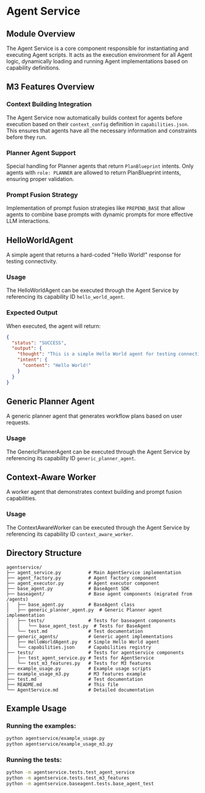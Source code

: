 # Agent Service

## Module Overview

The Agent Service is a core component responsible for instantiating and executing Agent scripts. It acts as the execution environment for all Agent logic, dynamically loading and running Agent implementations based on capability definitions.

## M3 Features Overview

### Context Building Integration
The Agent Service now automatically builds context for agents before execution based on their `context_config` definition in `capabilities.json`. This ensures that agents have all the necessary information and constraints before they run.

### Planner Agent Support
Special handling for Planner agents that return `PlanBlueprint` intents. Only agents with `role: PLANNER` are allowed to return PlanBlueprint intents, ensuring proper validation.

### Prompt Fusion Strategy
Implementation of prompt fusion strategies like `PREPEND_BASE` that allow agents to combine base prompts with dynamic prompts for more effective LLM interactions.

## HelloWorldAgent

A simple agent that returns a hard-coded "Hello World!" response for testing connectivity.

### Usage

The HelloWorldAgent can be executed through the Agent Service by referencing its capability ID `hello_world_agent`.

### Expected Output

When executed, the agent will return:
```json
{
  "status": "SUCCESS",
  "output": {
    "thought": "This is a simple Hello World agent for testing connectivity.",
    "intent": {
      "content": "Hello World!"
    }
  }
}
```

## Generic Planner Agent

A generic planner agent that generates workflow plans based on user requests.

### Usage

The GenericPlannerAgent can be executed through the Agent Service by referencing its capability ID `generic_planner_agent`.

## Context-Aware Worker

A worker agent that demonstrates context building and prompt fusion capabilities.

### Usage

The ContextAwareWorker can be executed through the Agent Service by referencing its capability ID `context_aware_worker`.

## Directory Structure

```
agentservice/
├── agent_service.py          # Main AgentService implementation
├── agent_factory.py          # Agent factory component
├── agent_executor.py         # Agent executor component
├── base_agent.py             # BaseAgent SDK
├── baseagent/                # Base agent components (migrated from /agents)
│   ├── base_agent.py         # BaseAgent class
│   ├── generic_planner_agent.py  # Generic Planner agent implementation
│   ├── tests/                # Tests for baseagent components
│   │   └── base_agent_test.py  # Tests for BaseAgent
│   └── test.md               # Test documentation
├── generic_agents/           # Generic agent implementations
│   ├── HelloWorldAgent.py    # Simple Hello World agent
│   └── capabilities.json     # Capabilities registry
├── tests/                    # Tests for agentservice components
│   ├── test_agent_service.py # Tests for AgentService
│   └── test_m3_features.py   # Tests for M3 features
├── example_usage.py          # Example usage scripts
├── example_usage_m3.py       # M3 features example
├── test.md                   # Test documentation
├── README.md                 # This file
└── AgentService.md           # Detailed documentation
```

## Example Usage

### Running the examples:
```bash
python agentservice/example_usage.py
python agentservice/example_usage_m3.py
```

### Running the tests:
```bash
python -m agentservice.tests.test_agent_service
python -m agentservice.tests.test_m3_features
python -m agentservice.baseagent.tests.base_agent_test
```
